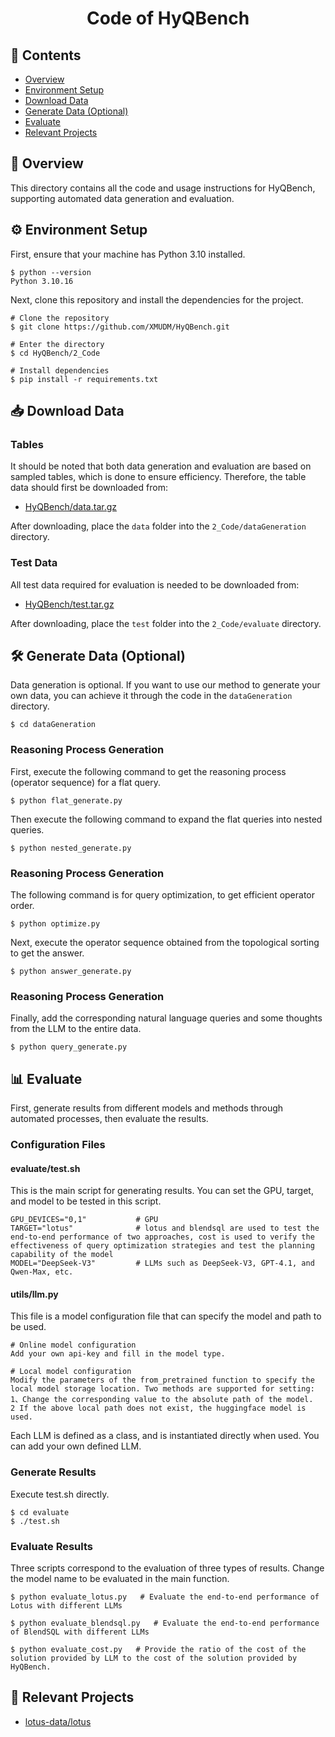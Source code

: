<div align="center">
    <h1>Code of HyQBench</h1>
</div>

## 📑 Contents

- [Overview](#📝-overview)
- [Environment Setup](#⚙️-environment-setup)
- [Download Data](#📥-download-data)
- [Generate Data (Optional)](#🛠️-generate-data-optional)
- [Evaluate](#📊-evaluate)
- [Relevant Projects](#🔗-relevant-projects)


## 📝 Overview

This directory contains all the code and usage instructions for HyQBench, supporting automated data generation and evaluation.

## ⚙️ Environment Setup

First, ensure that your machine has Python 3.10 installed.

```shell
$ python --version
Python 3.10.16
```

Next, clone this repository and install the dependencies for the project.

```shell
# Clone the repository
$ git clone https://github.com/XMUDM/HyQBench.git

# Enter the directory
$ cd HyQBench/2_Code

# Install dependencies
$ pip install -r requirements.txt 
```



## 📥 Download Data

### Tables
It should be noted that both data generation and evaluation are based on sampled tables, which is done to ensure efficiency. Therefore, the table data should first be downloaded from:

- [HyQBench/data.tar.gz](https://drive.google.com/drive/folders/1VpyF05rvHxEAIU3bwERNnWosrpqK6rri?usp=sharing)

After downloading, place the `data` folder into the `2_Code/dataGeneration` directory.

### Test Data
All test data required for evaluation is needed to be downloaded from:
- [HyQBench/test.tar.gz](https://drive.google.com/drive/folders/1VpyF05rvHxEAIU3bwERNnWosrpqK6rri?usp=sharing)

After downloading, place the `test` folder into the `2_Code/evaluate` directory.


## 🛠️ Generate Data (Optional)

Data generation is optional. If you want to use our method to generate your own data, you can achieve it through the code in the `dataGeneration` directory.

```shell
$ cd dataGeneration
```

### Reasoning Process Generation

First, execute the following command to get the reasoning process (operator sequence) for a flat query.
```shell
$ python flat_generate.py
```

Then execute the following command to expand the flat queries into nested queries.
```shell
$ python nested_generate.py
```

### Reasoning Process Generation

The following command is for query optimization, to get efficient operator order.
```shell
$ python optimize.py
```

Next, execute the operator sequence obtained from the topological sorting to get the answer.
```shell
$ python answer_generate.py
```

### Reasoning Process Generation

Finally, add the corresponding natural language queries and some thoughts from the LLM to the entire data.
```shell
$ python query_generate.py
```



## 📊 Evaluate

First, generate results from different models and methods through automated processes, then evaluate the results.

### Configuration Files

#### evaluate/test.sh 

This is the main script for generating results. You can set the GPU, target, and model to be tested in this script.

```shell
GPU_DEVICES="0,1"           # GPU
TARGET="lotus"              # lotus and blendsql are used to test the end-to-end performance of two approaches, cost is used to verify the effectiveness of query optimization strategies and test the planning capability of the model
MODEL="DeepSeek-V3"         # LLMs such as DeepSeek-V3, GPT-4.1, and Qwen-Max, etc.
```

#### utils/llm.py

This file is a model configuration file that can specify the model and path to be used.

```shell  
# Online model configuration
Add your own api-key and fill in the model type.

# Local model configuration
Modify the parameters of the from_pretrained function to specify the local model storage location. Two methods are supported for setting:
1、Change the corresponding value to the absolute path of the model.
2 If the above local path does not exist, the huggingface model is used.
```

Each LLM is defined as a class, and is instantiated directly when used. You can add your own defined LLM.

### Generate Results

Execute test.sh directly.

```shell
$ cd evaluate
$ ./test.sh
```

### Evaluate Results

Three scripts correspond to the evaluation of three types of results. Change the model name to be evaluated in the main function.

```shell
$ python evaluate_lotus.py   # Evaluate the end-to-end performance of Lotus with different LLMs

$ python evaluate_blendsql.py   # Evaluate the end-to-end performance of BlendSQL with different LLMs

$ python evaluate_cost.py   # Provide the ratio of the cost of the solution provided by LLM to the cost of the solution provided by HyQBench.
```



## 🔗 Relevant Projects

- [lotus-data/lotus](https://github.com/lotus-data/lotus)

